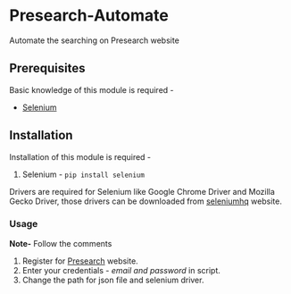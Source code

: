 # Presearch-Automate
Automate the searching on Presearch website

## Prerequisites

Basic knowledge of this module is required - 
* [Selenium](https://selenium-python.readthedocs.io/)

## Installation

Installation of this module is required - 

1. Selenium - 
`pip install selenium`

Drivers are required for Selenium like Google Chrome Driver and Mozilla Gecko Driver, those drivers can be downloaded from [seleniumhq](https://www.seleniumhq.org/download/) website.

### Usage
**Note-** Follow the comments

1. Register for [Presearch](https://www.presearch.org/login) website.
2. Enter your credentials - *email and password* in script.
3. Change the path for json file and selenium driver.
